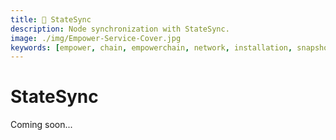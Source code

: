 ```yaml
---
title: 🔄 StateSync
description: Node synchronization with StateSync.
image: ./img/Empower-Service-Cover.jpg
keywords: [empower, chain, empowerchain, network, installation, snapshot, statesync, update]
---
```


# StateSync

Coming soon...